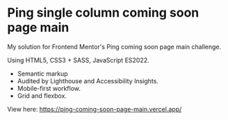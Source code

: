 # Ping single column coming soon page main

My solution for Frontend Mentor's Ping coming soon page main challenge.

Using HTML5, CSS3 + SASS, JavaScript ES2022.
* Semantic markup
* Audited by Lighthouse and Accessibility Insights.
* Mobile-first workflow.
* Grid and flexbox.

View here: https://ping-coming-soon-page-main.vercel.app/
